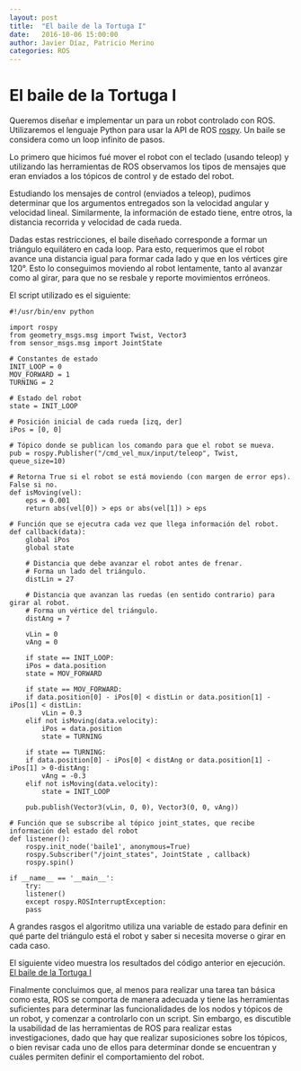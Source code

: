 ```yaml
---
layout: post
title:  "El baile de la Tortuga I"
date:   2016-10-06 15:00:00
author: Javier Díaz, Patricio Merino
categories: ROS
---
```


# El baile de la Tortuga I

Queremos diseñar e implementar un para un robot controlado con ROS. Utilizaremos el lenguaje Python para usar la API de ROS [rospy](http://wiki,ros.org/rospy). Un baile se considera como un loop infinito de pasos.

Lo primero que hicimos fué mover el robot con el teclado (usando teleop) y utilizando las herramientas de ROS observamos los tipos de mensajes que eran enviados a los tópicos de control y de estado del robot.

Estudiando los mensajes de control (enviados a teleop), pudimos determinar que los argumentos entregados son la velocidad angular y velocidad lineal. Similarmente, la información de estado tiene, entre otros, la distancia recorrida y velocidad de cada rueda.

Dadas estas restricciones, el baile diseñado corresponde a formar un triángulo equilátero en cada loop. Para esto, requerimos que el robot avance una distancia igual para formar cada lado y que en los vértices gire 120°. Esto lo conseguimos moviendo al robot lentamente, tanto al avanzar como al girar, para que no se resbale y reporte movimientos erróneos.

El script utilizado es el siguiente:
	
	#!/usr/bin/env python

	import rospy
	from geometry_msgs.msg import Twist, Vector3
	from sensor_msgs.msg import JointState

	# Constantes de estado
	INIT_LOOP = 0
	MOV_FORWARD = 1
	TURNING = 2

	# Estado del robot
	state = INIT_LOOP

	# Posición inicial de cada rueda [izq, der]
	iPos = [0, 0]

	# Tópico donde se publican los comando para que el robot se mueva.
	pub = rospy.Publisher("/cmd_vel_mux/input/teleop", Twist, queue_size=10)

	# Retorna True si el robot se está moviendo (con margen de error eps). False si no.
	def isMoving(vel):
	    eps = 0.001
	    return abs(vel[0]) > eps or abs(vel[1]) > eps

	# Función que se ejecutra cada vez que llega información del robot.
	def callback(data):
	    global iPos
	    global state
	    
	    # Distancia que debe avanzar el robot antes de frenar.
	    # Forma un lado del triángulo.
	    distLin = 27
	    
	    # Distancia que avanzan las ruedas (en sentido contrario) para girar al robot.
	    # Forma un vértice del triángulo.
	    distAng = 7
	    
	    vLin = 0
	    vAng = 0

	    if state == INIT_LOOP:
		iPos = data.position
		state = MOV_FORWARD
	    
	    if state == MOV_FORWARD:
		if data.position[0] - iPos[0] < distLin or data.position[1] - iPos[1] < distLin:
		    vLin = 0.3
		elif not isMoving(data.velocity):
		    iPos = data.position 
		    state = TURNING
	    
	    if state == TURNING:
		if data.position[0] - iPos[0] < distAng or data.position[1] - iPos[1] > 0-distAng:
		    vAng = -0.3
		elif not isMoving(data.velocity):
		    state = INIT_LOOP

	    pub.publish(Vector3(vLin, 0, 0), Vector3(0, 0, vAng))

	# Función que se subscribe al tópico joint_states, que recibe información del estado del robot
	def listener():
	    rospy.init_node('baile1', anonymous=True)
	    rospy.Subscriber("/joint_states", JointState , callback)
	    rospy.spin()

	if __name__ == '__main__':
	    try:
		listener()
	    except rospy.ROSInterruptException:
		pass

A grandes rasgos el algoritmo utiliza una variable de estado para definir en qué parte del triángulo está el robot y saber si necesita moverse o girar en cada caso.


El siguiente video muestra los resultados del código anterior en ejecución. [El baile de la Tortuga I](https://youtu.be/j6XdlPVipDs) 

Finalmente concluimos que, al menos para realizar una tarea tan básica como esta, ROS se comporta de manera adecuada y tiene las herramientas suficientes para determinar las funcionalidades de los nodos y tópicos de un robot, y comenzar a controlarlo con un script. Sin embargo, es discutible la usabilidad de las herramientas de ROS para realizar estas investigaciones, dado que hay que realizar suposiciones sobre los tópicos, o bien revisar cada uno de ellos para determinar donde se encuentran y cuáles permiten definir el comportamiento del robot.